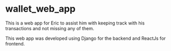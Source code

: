# wallet_web_app

This is a web app for Eric to assist him with keeping track with his transactions and not missing any of them.

This web app was developed using Django for the backend and ReactJs for frontend.
